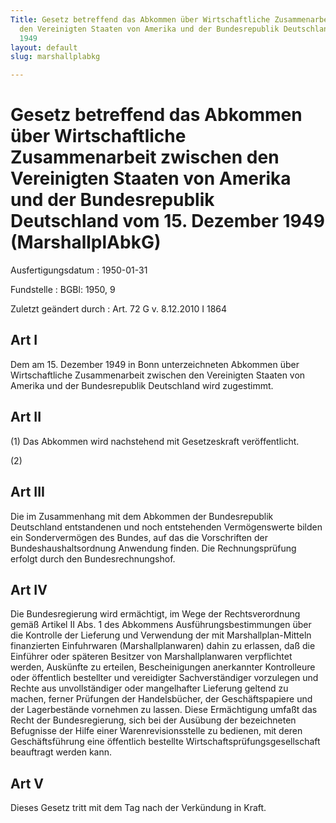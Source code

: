 ```yaml
---
Title: Gesetz betreffend das Abkommen über Wirtschaftliche Zusammenarbeit zwischen
  den Vereinigten Staaten von Amerika und der Bundesrepublik Deutschland vom 15. Dezember
  1949
layout: default
slug: marshallplabkg

---
```


# Gesetz betreffend das Abkommen über Wirtschaftliche Zusammenarbeit zwischen den Vereinigten Staaten von Amerika und der Bundesrepublik Deutschland vom 15. Dezember 1949 (MarshallplAbkG)

Ausfertigungsdatum
:   1950-01-31

Fundstelle
:   BGBl: 1950, 9

Zuletzt geändert durch
:   Art. 72 G v. 8.12.2010 I 1864



## Art I

Dem am 15. Dezember 1949 in Bonn unterzeichneten Abkommen über
Wirtschaftliche Zusammenarbeit zwischen den Vereinigten Staaten von
Amerika und der Bundesrepublik Deutschland wird zugestimmt.


## Art II

(1) Das Abkommen wird nachstehend mit Gesetzeskraft veröffentlicht.

(2)


## Art III

Die im Zusammenhang mit dem Abkommen der Bundesrepublik Deutschland
entstandenen und noch entstehenden Vermögenswerte bilden ein
Sondervermögen des Bundes, auf das die Vorschriften der
Bundeshaushaltsordnung Anwendung finden. Die Rechnungsprüfung erfolgt
durch den Bundesrechnungshof.


## Art IV

Die Bundesregierung wird ermächtigt, im Wege der Rechtsverordnung
gemäß Artikel II Abs. 1 des Abkommens Ausführungsbestimmungen über die
Kontrolle der Lieferung und Verwendung der mit Marshallplan-Mitteln
finanzierten Einfuhrwaren (Marshallplanwaren) dahin zu erlassen, daß
die Einführer oder späteren Besitzer von Marshallplanwaren
verpflichtet werden, Auskünfte zu erteilen, Bescheinigungen
anerkannter Kontrolleure oder öffentlich bestellter und vereidigter
Sachverständiger vorzulegen und Rechte aus unvollständiger oder
mangelhafter Lieferung geltend zu machen, ferner Prüfungen der
Handelsbücher, der Geschäftspapiere und der Lagerbestände vornehmen zu
lassen. Diese Ermächtigung umfaßt das Recht der Bundesregierung, sich
bei der Ausübung der bezeichneten Befugnisse der Hilfe einer
Warenrevisionsstelle zu bedienen, mit deren Geschäftsführung eine
öffentlich bestellte Wirtschaftsprüfungsgesellschaft beauftragt werden
kann.


## Art V

Dieses Gesetz tritt mit dem Tag nach der Verkündung in Kraft.

